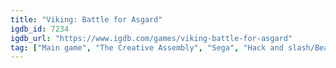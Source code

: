 ```yaml
---
title: "Viking: Battle for Asgard"
igdb_id: 7234
igdb_url: "https://www.igdb.com/games/viking-battle-for-asgard"
tag: ["Main game", "The Creative Assembly", "Sega", "Hack and slash/Beat 'em up", "Adventure", "Single player", "Third person", "Action", "Historical", "Stealth"]
---
```

